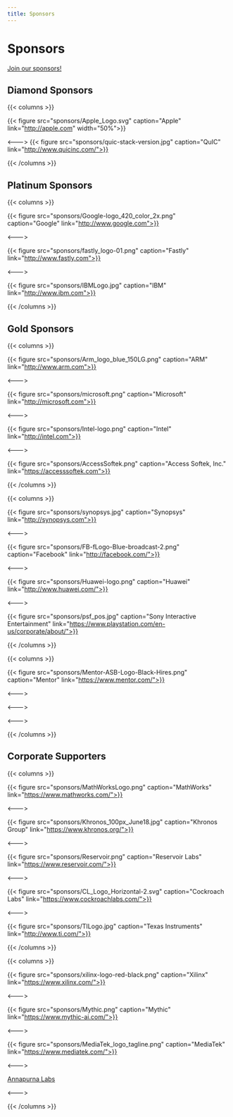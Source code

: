```yaml
---
title: Sponsors
---
```

# Sponsors
[Join our sponsors!](/documents/sponsorship/LLVMFoundation-Sponsorship-20190802.pdf)

## Diamond Sponsors
{{< columns >}}

{{< figure src="sponsors/Apple_Logo.svg" caption="Apple" link="http://apple.com" width="50%">}}

<--->
{{< figure src="sponsors/quic-stack-version.jpg" caption="QuIC" link="http://www.quicinc.com/">}}
 
{{< /columns >}}

## Platinum Sponsors
{{< columns >}}

{{< figure src="sponsors/Google-logo_420_color_2x.png" caption="Google" link="http://www.google.com">}}

<--->

{{< figure src="sponsors/fastly_logo-01.png" caption="Fastly" link="http://www.fastly.com">}}

<--->

{{< figure src="sponsors/IBMLogo.jpg" caption="IBM" link="http://www.ibm.com">}}

{{< /columns >}}


## Gold Sponsors
{{< columns >}}

{{< figure src="sponsors/Arm_logo_blue_150LG.png" caption="ARM" link="http://www.arm.com">}}

<--->

{{< figure src="sponsors/microsoft.png" caption="Microsoft" link="http://microsoft.com">}}

<--->

{{< figure src="sponsors/Intel-logo.png" caption="Intel" link="http://intel.com">}}

<--->

{{< figure src="sponsors/AccessSoftek.png" caption="Access Softek, Inc." link="https://accesssoftek.com">}}

{{< /columns >}}

{{< columns >}}

{{< figure src="sponsors/synopsys.jpg" caption="Synopsys" link="http://synopsys.com">}}

<--->

{{< figure src="sponsors/FB-fLogo-Blue-broadcast-2.png" caption="Facebook" link="http://facebook.com/">}}

<--->

{{< figure src="sponsors/Huawei-logo.png" caption="Huawei" link="http://www.huawei.com/">}}

<--->

{{< figure src="sponsors/psf_pos.jpg" caption="Sony Interactive Entertainment" link="https://www.playstation.com/en-us/corporate/about/">}}

{{< /columns >}}

{{< columns >}}

{{< figure src="sponsors/Mentor-ASB-Logo-Black-Hires.png" caption="Mentor" link="https://www.mentor.com/">}}

<--->

<--->

<--->

{{< /columns >}}


## Corporate Supporters

{{< columns >}}

{{< figure src="sponsors/MathWorksLogo.png" caption="MathWorks" link="https://www.mathworks.com/">}}

<--->

{{< figure src="sponsors/Khronos_100px_June18.jpg" caption="Khronos Group" link="https://www.khronos.org/">}}

<--->

{{< figure src="sponsors/Reservoir.png" caption="Reservoir Labs" link="https://www.reservoir.com/">}}

<--->

{{< figure src="sponsors/CL_Logo_Horizontal-2.svg" caption="Cockroach Labs" link="https://www.cockroachlabs.com/">}}

<--->

{{< figure src="sponsors/TILogo.jpg" caption="Texas Instruments" link="http://www.ti.com/">}}

{{< /columns >}}

{{< columns >}}

{{< figure src="sponsors/xilinx-logo-red-black.png" caption="Xilinx" link="https://www.xilinx.com/">}}

<--->

{{< figure src="sponsors/Mythic.png" caption="Mythic" link="https://www.mythic-ai.com/">}}

<--->

{{< figure src="sponsors/MediaTek_logo_tagline.png" caption="MediaTek" link="https://www.mediatek.com/">}}

<--->

[Annapurna Labs](https://www.amazon.jobs/en/landing_pages/annapurna%20labs)

<--->


{{< /columns >}}

